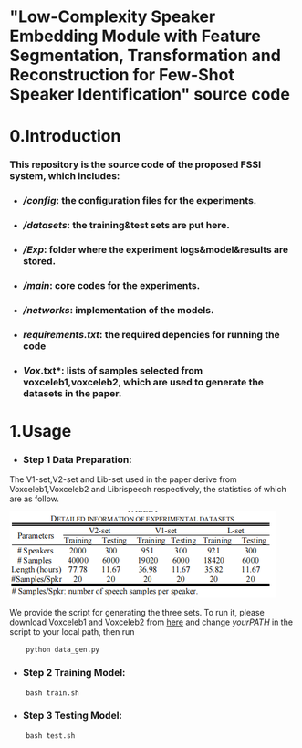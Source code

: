 # "Low-Complexity Speaker Embedding Module with Feature Segmentation, Transformation and Reconstruction for Few-Shot Speaker Identification" source code

# 0.Introduction

### This repository is the source code of the proposed FSSI system, which includes:

+ ### */config*: the configuration files for the experiments.
+ ### */datasets*: the training&test sets are put here.
+ ### */Exp*: folder where the experiment logs&model&results are stored.
+ ### */main*: core codes for the experiments.
+ ### */networks*: implementation of the models.
+ ### *requirements.txt*: the required depencies for running the code
+ ### *Vox*.txt*: lists of samples selected from voxceleb1,voxceleb2, which are used to generate the datasets in the paper. 

# 1.Usage
 
+ ### Step 1 Data Preparation:
The V1-set,V2-set and Lib-set used in the paper derive from Voxceleb1,Voxceleb2 and Librispeech respectively, the statistics of which are as follow. 

![datasets](./dataset.png)

We provide the script for generating the three sets. To run it, please download Voxceleb1 and Voxceleb2 from [here](https://www.robots.ox.ac.uk/~vgg/data/voxceleb/) and change *yourPATH* in the script to your local path, then run
```
    python data_gen.py
```

+ ### Step 2 Training Model:
```
    bash train.sh
```
+ ### Step 3 Testing Model:
```
    bash test.sh
```
